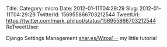 Title: 
Category: micro
Date: 2012-01-11T04:29:29
Slug: 2012-01-11T04:29:29
TwitterId: 156955866703212544
TweetUrl: https://twitter.com/mark_philpot/status/156955866703212544
ReTweetUser: 

Django Settings Management [shar.es/Wzoa1--](http://shar.es/Wzoa1--) my little tutorial